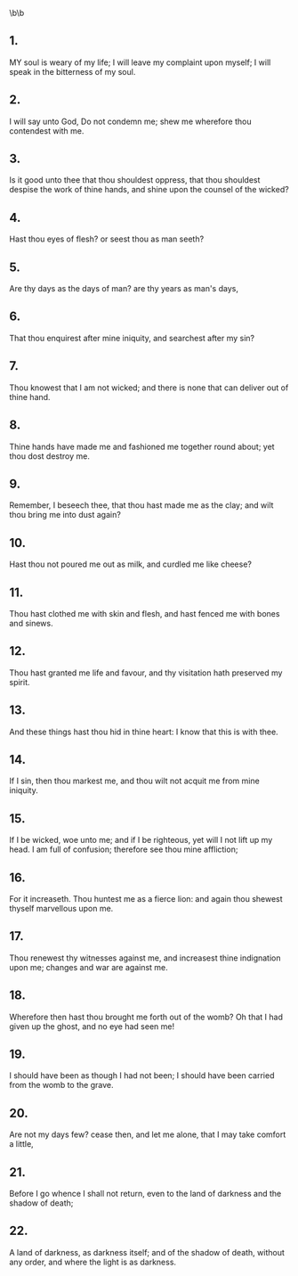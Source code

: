 \b\b
## 1.
MY soul is weary of my life; I will leave my complaint upon myself; I will speak in the bitterness of my soul.
## 2.
I will say unto God, Do not condemn me; shew me wherefore thou contendest with me.
## 3.
Is it good unto thee that thou shouldest oppress, that thou shouldest despise the work of thine hands, and shine upon the counsel of the wicked?
## 4.
Hast thou eyes of flesh?  or seest thou as man seeth?
## 5.
Are thy days as the days of man?  are thy years as man's days,
## 6.
That thou enquirest after mine iniquity, and searchest after my sin?
## 7.
Thou knowest that I am not wicked; and there is none that can deliver out of thine hand.
## 8.
Thine hands have made me and fashioned me together round about; yet thou dost destroy me.
## 9.
Remember, I beseech thee, that thou hast made me as the clay; and wilt thou bring me into dust again?
## 10.
Hast thou not poured me out as milk, and curdled me like cheese?
## 11.
Thou hast clothed me with skin and flesh, and hast fenced me with bones and sinews.
## 12.
Thou hast granted me life and favour, and thy visitation hath preserved my spirit.
## 13.
And these things hast thou hid in thine heart: I know that this is with thee.
## 14.
If I sin, then thou markest me, and thou wilt not acquit me from mine iniquity.
## 15.
If I be wicked, woe unto me; and if I be righteous, yet will I not lift up my head.  I am full of confusion; therefore see thou mine affliction;
## 16.
For it increaseth.  Thou huntest me as a fierce lion: and again thou shewest thyself marvellous upon me.
## 17.
Thou renewest thy witnesses against me, and increasest thine indignation upon me; changes and war are against me.
## 18.
Wherefore then hast thou brought me forth out of the womb?  Oh that I had given up the ghost, and no eye had seen me!
## 19.
I should have been as though I had not been; I should have been carried from the womb to the grave.
## 20.
Are not my days few?  cease then, and let me alone, that I may take comfort a little,
## 21.
Before I go whence I shall not return, even to the land of darkness and the shadow of death;
## 22.
A land of darkness, as darkness itself; and of the shadow of death, without any order, and where the light is as darkness.
